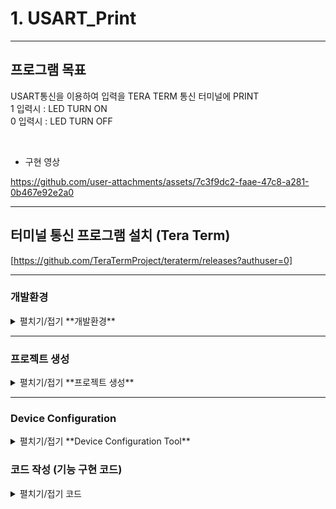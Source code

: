 # 1. USART_Print
---
## 프로그램 목표
USART통신을 이용하여 입력을 TERA TERM 통신 터미널에  PRINT   
1 입력시 : LED TURN ON  
0 입력시 : LED TURN OFF  

<br>

* 구현 영상

https://github.com/user-attachments/assets/7c3f9dc2-faae-47c8-a281-0b467e92e2a0

---

##   터미널 통신 프로그램 설치 (Tera Term)
[https://github.com/TeraTermProject/teraterm/releases?authuser=0]

---

### 개발환경
<details>
<summary>펼치기/접기 **개발환경** </summary>

**OS** MS-Windows 10(64bit)

**Target** STM32 NUCLEO F103RB

**IDE** STM32 Cube IDE

**참고문헌** STM32CubeIDE를 이용한 STM32 따라하기(주)북랩 김남수 ∙ 이진형 지음 

</details>

---

### 프로젝트 생성
<details>
<summary>펼치기/접기 **프로젝트 생성** </summary>

**STM32CubeIDE** 실행 후, 아래와 같이 File - New - STM32 Project 선택 
<img width="875" height="573" alt="image" src="https://github.com/user-attachments/assets/6c8c3c53-fd43-4eff-85dc-6697a09c49b9" />
<br>

#### Target 선택

Tafget Selection 윈도우가 나타나면 **Board Selector** 탭을 클릭한다.  
<img width="1200" height="800" alt="image" src="https://github.com/user-attachments/assets/3960ff0f-8fa7-4002-9534-9af9f9ca96e7" />

<br>
Board selector 탭에서 **NUCLEO-F103RB** 검색  Board List에 **NUCLEO-F103RB**가 표시된다. 이를 선택 후, 하단의 Next > 버튼을 클릭한다.
<img width="1200" height="800" alt="image" src="https://github.com/user-attachments/assets/c5673109-e80d-4bfc-9aea-cb6043f8257c" />
<br>
<br>
STM32 Project 창이 나타나면 Project Name: 에 적당한 프로젝트 이름을 입력 후(예: LED_Blink) Finish 버튼을 클릭한다. 
<img width="500" height="600" alt="image" src="https://github.com/user-attachments/assets/50745ee0-67aa-478a-8ad8-f06da87e5c75" />
<br>
<br>

Board Project Options 대화창에서 Yes 버튼을 클릭한다.  
<img width="500" height="140" alt="image" src="https://github.com/user-attachments/assets/d5b04334-ce35-46e0-aed3-1854412ed372" />
<br>
<br>
Open Associated Perspective 대화창에서 Yes 버튼을 클릭하면 Device Configration Tool 창이 열린다.
<img width="500" height="140" alt="open_associated_perspective" src="https://github.com/user-attachments/assets/6a6a4353-f68e-4867-8a03-9bcd8062d709" />


</details>

---


### Device Configuration
<details>
<summary>펼치기/접기  **Device Configuration Tool**
</summary>

1. **RCC 설정**

RCC 설정을 위해 다음 그림과 같이 Device Configuration 창에서 Pinout & Configuration 탭의 System Core 항목 중 RCC를 선택 후 우측의 RCC Mode and Configuration 의 Mode의 High Speed Clock(HSE), Low Speed Clock(LSE) 모두 Disable로 변경한다.  
<img width="1688" height="741" alt="image" src="https://github.com/user-attachments/assets/a1c05663-3c5f-492b-9852-5b6cd6911ad8" />  
<br>
<br>

2. **USART 설정**
USART2는 USB 케이블을 통한 시리얼 통신용 포트이다.
<img width="1302" height="738" alt="image" src="https://github.com/user-attachments/assets/f2481e96-d28c-403b-be68-6773089456fc" />


</details>


### 코드 작성 (기능 구현 코드)
<details>
<summary>펼치기/접기 코드</summary>

생성된 코드에서 다음 부분을 수정한다.
```c
/* Private includes ----------------------------------------------------------*/
/* USER CODE BEGIN Includes */
#include <stdio.h>
#include <stdlib.h>
/* USER CODE END Includes */
```

```c
/* USER CODE BEGIN 0 */

#ifdef __GNUC__
/* With GCC, small printf (option LD Linker->Libraries->Small printf
   set to 'Yes') calls __io_putchar() */
#define PUTCHAR_PROTOTYPE int __io_putchar(int ch)
#else
#define PUTCHAR_PROTOTYPE int fputc(int ch, FILE *f)
#endif /* __GNUC__ */

/**
  * @brief  Retargets the C library printf function to the USART.
  * @param  None
  * @retval None
  */
PUTCHAR_PROTOTYPE
{
  /* Place your implementation of fputc here */
  /* e.g. write a character to the USART1 and Loop until the end of transmission */
  if (ch == '\n')
    HAL_UART_Transmit (&huart2, (uint8_t*) "\r", 1, 0xFFFF);
  HAL_UART_Transmit (&huart2, (uint8_t*) &ch, 1, 0xFFFF);

  return ch;
}
/* USER CODE END 0 */
```

```c
  /* USER CODE BEGIN 2 */
  uint8_t ch;

  /* USER CODE END 2 */
```


```c
/* Infinite loop */
  /* USER CODE BEGIN WHILE */
  while (1)
  {


	  HAL_UART_Receive(&huart2, &ch, 1, HAL_MAX_DELAY);
	  if(ch == '1'){
	  HAL_GPIO_WritePin(GPIOA, GPIO_PIN_5, 1);
	  printf("[MCU]입력 : %c		led turn on \n", ch);
	  }

	  else if(ch == '0'){
		  HAL_GPIO_WritePin(GPIOA, GPIO_PIN_5, 0);
		  printf("[MCU]입력 : %c		led turn off \n", ch);
	  }
	  else{
	  	  printf("[MCU]입력 : %c		0 또는 1을 입력하세요.\n", ch);

	  }
    /* USER CODE END WHILE */
```

</details>

